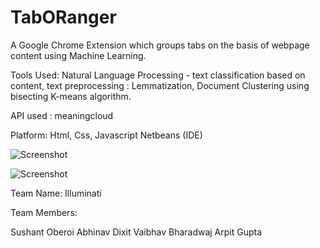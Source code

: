 # TabORanger

A Google Chrome Extension which groups tabs on the basis of webpage content using Machine Learning.

Tools Used:
Natural Language Processing - text classification based on content, text preprocessing : Lemmatization,
Document Clustering using bisecting K-means algorithm.

API used : meaningcloud

Platform:
Html, Css, Javascript
Netbeans (IDE)


![Screenshot](https://github.com/soc3/TabORanger/blob/master/tabOranger.png)

![Screenshot](https://github.com/soc3/TabORanger/blob/master/tabs.png)


Team Name: Illuminati

Team Members:

Sushant Oberoi
Abhinav Dixit
Vaibhav Bharadwaj
Arpit Gupta
